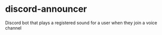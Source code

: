 # discord-announcer
Discord bot that plays a registered sound for a user when they join a voice channel
